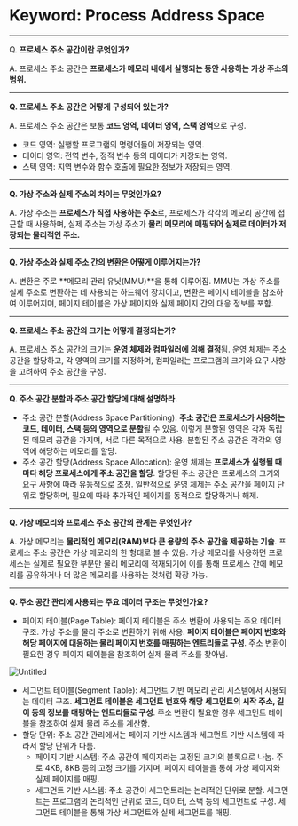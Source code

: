 # Keyword: Process Address Space

---

Q. **프로세스 주소 공간이란 무엇인가?**

A. 프로세스 주소 공간은 **프로세스가 메모리 내에서 실행되는 동안 사용하는 가상 주소의 범위.**

---

**Q. 프로세스 주소 공간은 어떻게 구성되어 있는가?**

A. 프로세스 주소 공간은 보통 **코드 영역, 데이터 영역, 스택 영역**으로 구성.

- 코드 영역: 실행할 프로그램의 명령어들이 저장되는 영역.
- 데이터 영역: 전역 변수, 정적 변수 등의 데이터가 저장되는 영역.
- 스택 영역: 지역 변수와 함수 호출에 필요한 정보가 저장되는 영역.

---

**Q. 가상 주소와 실제 주소의 차이는 무엇인가요?**

A. 가상 주소는 **프로세스가 직접 사용하는 주소**로, 프로세스가 각각의 메모리 공간에 접근할 때 사용하며, 실제 주소는 가상 주소가 **물리 메모리에 매핑되어 실제로 데이터가 저장되는 물리적인 주소.**

---

**Q. 가상 주소와 실제 주소 간의 변환은 어떻게 이루어지는가?**

A. 변환은 주로 **메모리 관리 유닛(MMU)**을 통해 이루어짐. MMU는 가상 주소를 실제 주소로 변환하는 데 사용되는 하드웨어 장치이고, 변환은 페이지 테이블을 참조하여 이루어지며, 페이지 테이블은 가상 페이지와 실제 페이지 간의 대응 정보를 포함.

---

**Q. 프로세스 주소 공간의 크기는 어떻게 결정되는가?**

A. 프로세스 주소 공간의 크기는 **운영 체제와 컴파일러에 의해 결정**됨. 운영 체제는 주소 공간을 할당하고, 각 영역의 크기를 지정하며, 컴파일러는 프로그램의 크기와 요구 사항을 고려하여 주소 공간을 구성.

---

**Q. 주소 공간 분할과 주소 공간 할당에 대해 설명하라.**

- 주소 공간 분할(Address Space Partitioning): **주소 공간은 프로세스가 사용하는 코드, 데이터, 스택 등의 영역으로 분할**될 수 있음. 이렇게 분할된 영역은 각자 독립된 메모리 공간을 가지며, 서로 다른 목적으로 사용. 분할된 주소 공간은 각각의 영역에 해당하는 메모리를 할당.
- 주소 공간 할당(Address Space Allocation): 운영 체제는 **프로세스가 실행될 때마다 해당 프로세스에게 주소 공간을 할당**. 할당된 주소 공간은 프로세스의 크기와 요구 사항에 따라 유동적으로 조정. 일반적으로 운영 체제는 주소 공간을 페이지 단위로 할당하며, 필요에 따라 추가적인 페이지를 동적으로 할당하거나 해제.

---

**Q. 가상 메모리와 프로세스 주소 공간의 관계는 무엇인가?**

A. 가상 메모리는 **물리적인 메모리(RAM)보다 큰 용량의 주소 공간을 제공하는 기술**. 프로세스 주소 공간은 가상 메모리의 한 형태로 볼 수 있음. 가상 메모리를 사용하면 프로세스는 실제로 필요한 부분만 물리 메모리에 적재되기에 이를 통해 프로세스 간에 메모리를 공유하거나 더 많은 메모리를 사용하는 것처럼 확장 가능.

---

**Q. 주소 공간 관리에 사용되는 주요 데이터 구조는 무엇인가요?**

- 페이지 테이블(Page Table): 페이지 테이블은 주소 변환에 사용되는 주요 데이터 구조. 가상 주소를 물리 주소로 변환하기 위해 사용. **페이지 테이블은 페이지 번호와 해당 페이지에 대응하는 물리 페이지 번호를 매핑하는 엔트리들로 구성**. 주소 변환이 필요한 경우 페이지 테이블을 참조하여 실제 물리 주소를 찾아냄.

![Untitled](https://img1.daumcdn.net/thumb/R1280x0/?scode=mtistory2&fname=https%3A%2F%2Fblog.kakaocdn.net%2Fdn%2Fbngnap%2FbtqGxPq1VbD%2FJznvchmiDZqttqqgawY9K1%2Fimg.png)

- 세그먼트 테이블(Segment Table): 세그먼트 기반 메모리 관리 시스템에서 사용되는 데이터 구조. **세그먼트 테이블은 세그먼트 번호와 해당 세그먼트의 시작 주소, 길이 등의 정보를 매핑하는 엔트리들로 구성**. 주소 변환이 필요한 경우 세그먼트 테이블을 참조하여 실제 물리 주소를 계산함.
- 할당 단위: 주소 공간 관리에서는 페이지 기반 시스템과 세그먼트 기반 시스템에 따라서 할당 단위가 다름.
    - 페이지 기반 시스템: 주소 공간이 페이지라는 고정된 크기의 블록으로 나눔. 주로 4KB, 8KB 등의 고정 크기를 가지며, 페이지 테이블을 통해 가상 페이지와 실제 페이지를 매핑.
    - 세그먼트 기반 시스템: 주소 공간이 세그먼트라는 논리적인 단위로 분할. 세그먼트는 프로그램의 논리적인 단위로 코드, 데이터, 스택 등의 세그먼트로 구성. 세그먼트 테이블을 통해 가상 세그먼트와 실제 세그먼트를 매핑.